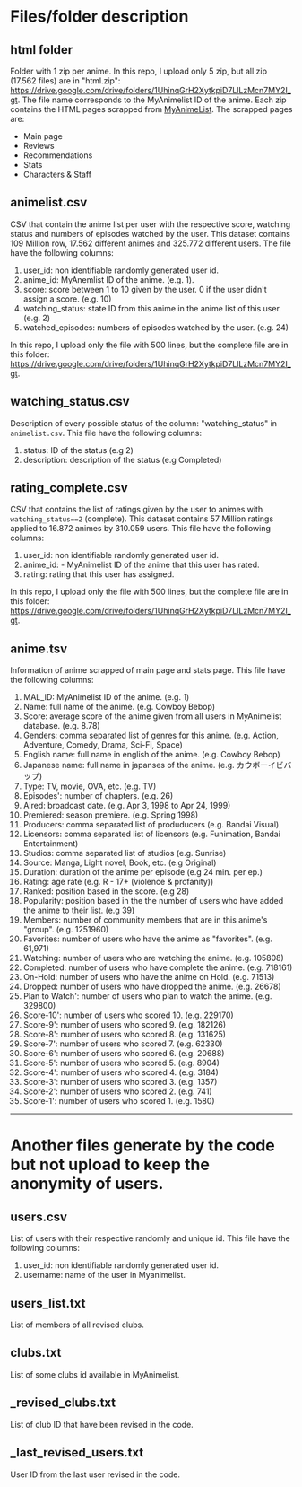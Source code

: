 # Files/folder description


## html folder

Folder with 1 zip per anime. In this repo, I upload only 5 zip, but all zip (17.562 files) are in "html.zip": https://drive.google.com/drive/folders/1UhinqGrH2XytkpiD7LlLzMcn7MY2I_gt. The file name corresponds to the MyAnimelist ID of the anime. Each zip contains the HTML pages scrapped from [MyAnimeList](https://myanimelist.net/). The scrapped pages are:

- Main page
- Reviews
- Recommendations
- Stats
- Characters & Staff


## animelist.csv

CSV that contain the anime list per user with the respective score, watching status and numbers of episodes watched by the user. This dataset contains 109 Million row, 17.562 different animes and 325.772 different users. The file have the following columns:

1. user_id:  non identifiable randomly generated user id.
2. anime_id: MyAnemlist ID of the anime. (e.g. 1).
3. score: score between 1 to 10 given by the user. 0 if the user didn't assign a score. (e.g. 10)
4. watching_status: state ID from this anime in the anime list of this user. (e.g. 2)
5. watched_episodes: numbers of episodes watched by the user. (e.g. 24)


In this repo, I upload only the file with 500 lines, but the complete file are in this folder: https://drive.google.com/drive/folders/1UhinqGrH2XytkpiD7LlLzMcn7MY2I_gt.


## watching_status.csv

Description of every possible status of the column: "watching_status" in `animelist.csv`. This file have the following columns:

1. status: ID of the status (e.g 2)
2. description: description of the status (e.g Completed)


## rating_complete.csv

CSV that contains the list of ratings given by the user to animes with `watching_status==2` (complete). This dataset contains 57 Million ratings applied to 16.872 animes by 310.059 users. This file have the following columns:

1. user_id:  non identifiable randomly generated user id.
2. anime_id: - MyAnimelist ID of the anime that this user has rated.
3. rating: rating that this user has assigned.

In this repo, I upload only the file with 500 lines, but the complete file are in this folder: https://drive.google.com/drive/folders/1UhinqGrH2XytkpiD7LlLzMcn7MY2I_gt.


## anime.tsv

Information of anime scrapped of main page and stats page. This file have the following columns:

1.  MAL_ID:  MyAnimelist ID of the anime. (e.g. 1) 
2.  Name: full name of the anime. (e.g. Cowboy Bebop) 
3.  Score: average score of the anime given from all users in MyAnimelist database. (e.g. 8.78) 
4.  Genders: comma separated list of genres for this anime. (e.g. Action, Adventure, Comedy, Drama, Sci-Fi, Space) 
5.  English name: full name in english of the anime. (e.g. Cowboy Bebop) 
6.  Japanese name: full name in japanses of the anime. (e.g. カウボーイビバップ) 
7.  Type: TV, movie, OVA, etc. (e.g. TV)
8.  Episodes': number of chapters. (e.g. 26)
9.  Aired: broadcast date. (e.g. Apr 3, 1998 to Apr 24, 1999)
10. Premiered: season premiere. (e.g. Spring 1998)
11. Producers: comma separated list of produducers (e.g. Bandai Visual)
12. Licensors: comma separated list of licensors (e.g. Funimation, Bandai Entertainment)
13. Studios: comma separated list of studios (e.g. Sunrise)
14. Source: Manga, Light novel, Book, etc. (e.g Original)
15. Duration: duration of the anime per episode (e.g 24 min. per ep.)
16. Rating: age rate (e.g. R - 17+ (violence & profanity))
17. Ranked: position based in the score. (e.g 28)
18. Popularity: position based in the the number of users who have added the anime to their list. (e.g 39)
19. Members: number of community members that are in this anime's "group". (e.g. 1251960)
20. Favorites: number of users who have the anime as "favorites". (e.g. 61,971)
21. Watching: number of users who are watching the anime. (e.g. 105808)
22. Completed: number of users who have complete the anime. (e.g. 718161)
23. On-Hold: number of users who have the anime on Hold. (e.g. 71513)
24. Dropped: number of users who have dropped the anime. (e.g. 26678)
25. Plan to Watch': number of users who plan to watch the anime. (e.g. 329800)
26. Score-10': number of users who scored 10. (e.g. 229170)
27. Score-9': number of users who scored 9. (e.g. 182126)
28. Score-8': number of users who scored 8. (e.g. 131625)
29. Score-7': number of users who scored 7. (e.g. 62330)
30. Score-6': number of users who scored 6. (e.g. 20688)
31. Score-5': number of users who scored 5. (e.g. 8904)
32. Score-4': number of users who scored 4. (e.g. 3184)
33. Score-3': number of users who scored 3. (e.g. 1357)
34. Score-2': number of users who scored 2. (e.g. 741)
35. Score-1': number of users who scored 1. (e.g. 1580)


-------------------------------------------

# Another files generate by the code but not upload to keep the anonymity of users.

## users.csv

List of users with their respective randomly and unique id. This file have the following columns:

1. user_id: non identifiable randomly generated user id.
2. username: name of the user in Myanimelist.

## users_list.txt

List of members of all revised clubs.


## clubs.txt

List of some clubs id available in MyAnimelist.


## \_revised\_clubs.txt

List of club ID that have been revised in the code.


## \_last\_revised\_users.txt

User ID from the last user revised in the code.

